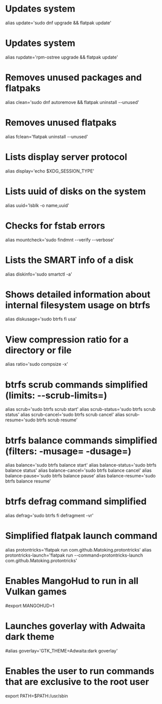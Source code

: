 # Updates system
alias update='sudo dnf upgrade && flatpak update'

# Updates system
alias rupdate='rpm-ostree upgrade && flatpak update'

# Removes unused packages and flatpaks
alias clean='sudo dnf autoremove && flatpak uninstall --unused'

# Removes unused flatpaks
alias fclean='flatpak uninstall --unused'

# Lists display server protocol
alias display='echo $XDG_SESSION_TYPE'

# Lists uuid of disks on the system
alias uuid='lsblk -o name,uuid'

# Checks for fstab errors
alias mountcheck='sudo findmnt --verify --verbose'

# Lists the SMART info of a disk
alias diskinfo='sudo smartctl -a'

# Shows detailed information about internal filesystem usage on btrfs
alias diskusage='sudo btrfs fi usa'

# View compression ratio for a directory or file
alias ratio='sudo compsize -x'

# btrfs scrub commands simplified (limits: --scrub-limits=)
alias scrub='sudo btrfs scrub start'
alias scrub-status='sudo btrfs scrub status'
alias scrub-cancel='sudo btrfs scrub cancel'
alias scrub-resume='sudo btrfs scrub resume'

# btrfs balance commands simplified (filters: -musage= -dusage=)
alias balance='sudo btrfs balance start'
alias balance-status='sudo btrfs balance status'
alias balance-cancel='sudo btrfs balance cancel'
alias balance-pause='sudo btrfs balance pause'
alias balance-resume='sudo btrfs balance resume'

# btrfs defrag command simplified
alias defrag='sudo btrfs fi defragment -vr'

# Simplified flatpak launch command
alias protontricks='flatpak run com.github.Matoking.protontricks'
alias protontricks-launch='flatpak run --command=protontricks-launch com.github.Matoking.protontricks'

# Enables MangoHud to run in all Vulkan games
#export MANGOHUD=1

# Launches goverlay with Adwaita dark theme
#alias goverlay='GTK_THEME=Adwaita:dark goverlay'

# Enables the user to run commands that are exclusive to the root user
export PATH=$PATH:/usr/sbin
